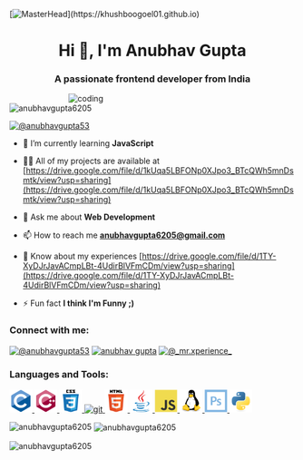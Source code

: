 [![MasterHead](https://media-exp1.licdn.com/dms/imag...)](https://khushboogoel01.github.io)
<h1 align="center">Hi 👋, I'm Anubhav Gupta</h1>
<h3 align="center">A passionate frontend developer from India</h3>

<img align="right" alt="coding" width="400" src=" https://i.pinimg.com/originals/e4/26/70/e426702edf874b181aced1e2fa5c6cde.gif">

<p align="left"> <img src="https://komarev.com/ghpvc/?username=anubhavgupta6205&label=Profile%20views&color=0e75b6&style=flat" alt="anubhavgupta6205" /> </p>

<p align="left"> <a href="https://twitter.com/@anubhavgupta53" target="blank"><img src="https://img.shields.io/twitter/follow/@anubhavgupta53?logo=twitter&style=for-the-badge" alt="@anubhavgupta53" /></a> </p>

- 🌱 I’m currently learning **JavaScript**

- 👨‍💻 All of my projects are available at [https://drive.google.com/file/d/1kUqa5LBFONp0XJpo3_BTcQWh5mnDsmtk/view?usp=sharing](https://drive.google.com/file/d/1kUqa5LBFONp0XJpo3_BTcQWh5mnDsmtk/view?usp=sharing)

- 💬 Ask me about **Web Development**

- 📫 How to reach me **anubhavgupta6205@gmail.com**

- 📄 Know about my experiences [https://drive.google.com/file/d/1TY-XyDJrJavACmpLBt-4UdirBlVFmCDm/view?usp=sharing](https://drive.google.com/file/d/1TY-XyDJrJavACmpLBt-4UdirBlVFmCDm/view?usp=sharing)

- ⚡ Fun fact **I think I'm Funny ;)**

<h3 align="left">Connect with me:</h3>
<p align="left">
<a href="https://twitter.com/@anubhavgupta53" target="blank"><img align="center" src="https://raw.githubusercontent.com/rahuldkjain/github-profile-readme-generator/master/src/images/icons/Social/twitter.svg" alt="@anubhavgupta53" height="30" width="40" /></a>
<a href="https://linkedin.com/in/anubhav gupta" target="blank"><img align="center" src="https://raw.githubusercontent.com/rahuldkjain/github-profile-readme-generator/master/src/images/icons/Social/linked-in-alt.svg" alt="anubhav gupta" height="30" width="40" /></a>
<a href="https://instagram.com/@_mr.xperience_" target="blank"><img align="center" src="https://raw.githubusercontent.com/rahuldkjain/github-profile-readme-generator/master/src/images/icons/Social/instagram.svg" alt="@_mr.xperience_" height="30" width="40" /></a>
</p>

<h3 align="left">Languages and Tools:</h3>
<p align="left"> <a href="https://www.cprogramming.com/" target="_blank" rel="noreferrer"> <img src="https://raw.githubusercontent.com/devicons/devicon/master/icons/c/c-original.svg" alt="c" width="40" height="40"/> </a> <a href="https://www.w3schools.com/cpp/" target="_blank" rel="noreferrer"> <img src="https://raw.githubusercontent.com/devicons/devicon/master/icons/cplusplus/cplusplus-original.svg" alt="cplusplus" width="40" height="40"/> </a> <a href="https://www.w3schools.com/css/" target="_blank" rel="noreferrer"> <img src="https://raw.githubusercontent.com/devicons/devicon/master/icons/css3/css3-original-wordmark.svg" alt="css3" width="40" height="40"/> </a> <a href="https://git-scm.com/" target="_blank" rel="noreferrer"> <img src="https://www.vectorlogo.zone/logos/git-scm/git-scm-icon.svg" alt="git" width="40" height="40"/> </a> <a href="https://www.w3.org/html/" target="_blank" rel="noreferrer"> <img src="https://raw.githubusercontent.com/devicons/devicon/master/icons/html5/html5-original-wordmark.svg" alt="html5" width="40" height="40"/> </a> <a href="https://www.java.com" target="_blank" rel="noreferrer"> <img src="https://raw.githubusercontent.com/devicons/devicon/master/icons/java/java-original.svg" alt="java" width="40" height="40"/> </a> <a href="https://developer.mozilla.org/en-US/docs/Web/JavaScript" target="_blank" rel="noreferrer"> <img src="https://raw.githubusercontent.com/devicons/devicon/master/icons/javascript/javascript-original.svg" alt="javascript" width="40" height="40"/> </a> <a href="https://www.linux.org/" target="_blank" rel="noreferrer"> <img src="https://raw.githubusercontent.com/devicons/devicon/master/icons/linux/linux-original.svg" alt="linux" width="40" height="40"/> </a> <a href="https://www.photoshop.com/en" target="_blank" rel="noreferrer"> <img src="https://raw.githubusercontent.com/devicons/devicon/master/icons/photoshop/photoshop-line.svg" alt="photoshop" width="40" height="40"/> </a> <a href="https://www.python.org" target="_blank" rel="noreferrer"> <img src="https://raw.githubusercontent.com/devicons/devicon/master/icons/python/python-original.svg" alt="python" width="40" height="40"/> </a> </p>

<p><img align="left" src="https://github-readme-stats.vercel.app/api/top-langs?username=anubhavgupta6205&show_icons=true&locale=en&layout=compact" alt="anubhavgupta6205" /></p>

<p>&nbsp;<img align="center" src="https://github-readme-stats.vercel.app/api?username=anubhavgupta6205&show_icons=true&locale=en" alt="anubhavgupta6205" /></p>

<p><img align="center" src="https://github-readme-streak-stats.herokuapp.com/?user=anubhavgupta6205&" alt="anubhavgupta6205" /></p>
